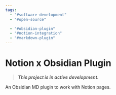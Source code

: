 ```yaml
---
tags:
  - "#software-development"
  - "#open-source"

  - "#obsidian-plugin"
  - "#notion-integration"
  - "#markdown-plugin"
---
```

# Notion x Obsidian Plugin

> ***This project is in active development.***

An Obsidian MD plugin to work with Notion pages.
